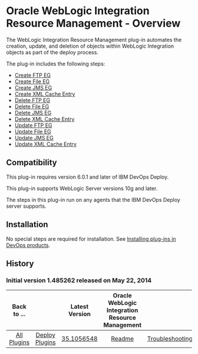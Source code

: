 
# Oracle WebLogic Integration Resource Management - Overview

The WebLogic Integration Resource Management plug-in automates the creation, update, and deletion of objects within WebLogic Integration objects as part of the deploy process.

The plug-in includes the following steps:

* [Create FTP EG](#create_ftp_eg)
* [Create File EG](#create_file_eg)
* [Create JMS EG](#create_jms_eg)
* [Create XML Cache Entry](#create_xml_cache_entry)
* [Delete FTP EG](#delete_ftp_eg)
* [Delete File EG](#delete_file_eg)
* [Delete JMS EG](#delete_jms_eg)
* [Delete XML Cache Entry](#delete_xml_cache_entry)
* [Update FTP EG](#update_ftp_eg)
* [Update File EG](#update_file_eg)
* [Update JMS EG](#update_jms_eg)
* [Update XML Cache Entry](#update_xml_cache_entry)

## Compatibility

This plug-in requires version 6.0.1 and later of IBM DevOps Deploy.

This plug-in supports WebLogic Server versions 10g and later.

The steps in this plug-in run on any agents that the IBM DevOps Deploy server supports.

## Installation

No special steps are required for installation. See [Installing plug-ins in DevOps products](https://community.ibm.com/community/user/wasdevops/blogs/laurel-dickson-bull1/2022/06/13/install-plugins "Installing plug-ins in DevOps Deploy").

## History

### Initial version 1.485262 released on May 22, 2014


|Back to ...||Latest Version|Oracle WebLogic Integration Resource Management |||||
| :---: | :---: | :---: | :---: | :---: | :---: | :---: | :---: |
|[All Plugins](../../index.md)|[Deploy Plugins](../README.md)|[35.1056548](https://raw.githubusercontent.com/UrbanCode/IBM-UCD-PLUGINS/main/files/plugin-air-WLI-Resource-Management/plugin-air-WLI-Resource-Management-35.1056548.zip)|[Readme](README.md)|[Troubleshooting](troubleshooting.md)|[Usage](usage.md)|[Steps](steps.md)|[Downloads](downloads.md)|

